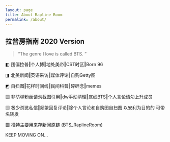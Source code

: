 ```yaml
---
layout: page
title: About Rapline Room
permalink: /about/
---
```


## 拉普房指南 2020 Version

> “The genre I love is called BTS. ”

◧ 团偏拉普‖个人博‖地处美帝‖CST时区‖Born 96

◨ 北美新闻‖英语采访‖媒体评论‖自购Getty图

◩ 自扫图‖花样时间线‖民间科普‖碎碎念‖memes

▧ 非防弹粉丝请勿截图引用‖dw手动清理‖底线BTS‖个人言论请勿上升成员

▨ 极少浏览私信‖频繁回复评论‖除个人言论和自购图自扫图 以安利为目的的 可带名转发

▩ 推特主要用来存新闻原链 (BTS_RaplineRoom)

KEEP MOVING ON...